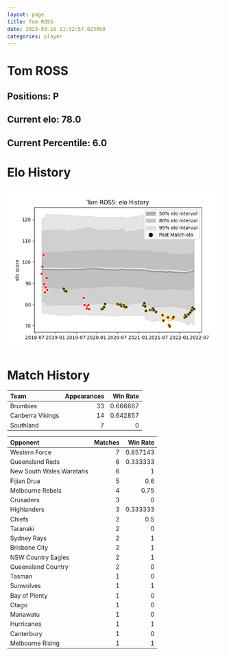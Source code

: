 ```yaml
---  
layout: page  
title: Tom ROSS  
date: 2023-03-16 11:32:57.023450  
categories: player  
---
```

# Tom ROSS

## Positions: P

## Current elo: 78.0

## Current Percentile: 6.0

# Elo History


![elo history](history_TomROSS.png)
# Match History


| Team             |   Appearances |   Win Rate |
|:-----------------|--------------:|-----------:|
| Brumbies         |            33 |   0.666667 |
| Canberra Vikings |            14 |   0.642857 |
| Southland        |             7 |   0        |

| Opponent                 |   Matches |   Win Rate |
|:-------------------------|----------:|-----------:|
| Western Force            |         7 |   0.857143 |
| Queensland Reds          |         6 |   0.333333 |
| New South Wales Waratahs |         6 |   1        |
| Fijian Drua              |         5 |   0.6      |
| Melbourne Rebels         |         4 |   0.75     |
| Crusaders                |         3 |   0        |
| Highlanders              |         3 |   0.333333 |
| Chiefs                   |         2 |   0.5      |
| Taranaki                 |         2 |   0        |
| Sydney Rays              |         2 |   1        |
| Brisbane City            |         2 |   1        |
| NSW Country Eagles       |         2 |   1        |
| Queensland Country       |         2 |   0        |
| Tasman                   |         1 |   0        |
| Sunwolves                |         1 |   1        |
| Bay of Plenty            |         1 |   0        |
| Otago                    |         1 |   0        |
| Manawatu                 |         1 |   0        |
| Hurricanes               |         1 |   1        |
| Canterbury               |         1 |   0        |
| Melbourne Rising         |         1 |   1        |
